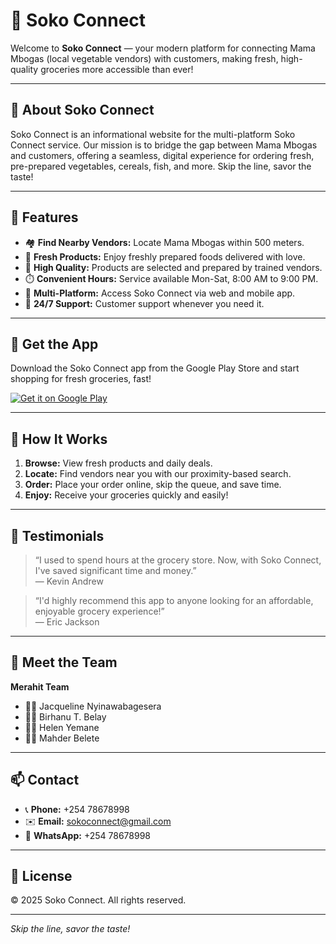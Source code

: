 # 🥗 Soko Connect

Welcome to **Soko Connect** — your modern platform for connecting Mama Mbogas (local vegetable vendors) with customers, making fresh, high-quality groceries more accessible than ever!

---

## 🌟 About Soko Connect

Soko Connect is an informational website for the multi-platform Soko Connect service. Our mission is to bridge the gap between Mama Mbogas and customers, offering a seamless, digital experience for ordering fresh, pre-prepared vegetables, cereals, fish, and more. Skip the line, savor the taste!

---

## 🚀 Features

- 🏘️ **Find Nearby Vendors:** Locate Mama Mbogas within 500 meters.
- 🥕 **Fresh Products:** Enjoy freshly prepared foods delivered with love.
- 🏅 **High Quality:** Products are selected and prepared by trained vendors.
- ⏱️ **Convenient Hours:** Service available Mon-Sat, 8:00 AM to 9:00 PM.
- 📱 **Multi-Platform:** Access Soko Connect via web and mobile app.
- 🛟 **24/7 Support:** Customer support whenever you need it.

---

## 📱 Get the App

Download the Soko Connect app from the Google Play Store and start shopping for fresh groceries, fast!

[![Get it on Google Play](https://upload.wikimedia.org/wikipedia/commons/7/78/Google_Play_Store_badge_EN.svg)](#)

---

## 🛒 How It Works

1. **Browse:** View fresh products and daily deals.
2. **Locate:** Find vendors near you with our proximity-based search.
3. **Order:** Place your order online, skip the queue, and save time.
4. **Enjoy:** Receive your groceries quickly and easily!

---

## 💬 Testimonials

> “I used to spend hours at the grocery store. Now, with Soko Connect, I've saved significant time and money.”  
> — Kevin Andrew

> “I'd highly recommend this app to anyone looking for an affordable, enjoyable grocery experience!”  
> — Eric Jackson

---

## 🤝 Meet the Team

**Merahit Team**
- 👩‍💻 Jacqueline Nyinawabagesera
- 👨‍💻 Birhanu T. Belay
- 👩‍💻 Helen Yemane
- 👩‍💻 Mahder Belete

---

## 📫 Contact

- 📞 **Phone:** +254 78678998  
- ✉️ **Email:** sokoconnect@gmail.com  
- 💬 **WhatsApp:** +254 78678998

---

## 📝 License

&copy; 2025 Soko Connect. All rights reserved.

---

*Skip the line, savor the taste!*
